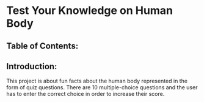 # Test Your Knowledge on Human Body

## Table of Contents:

## Introduction:
This project is about fun facts about the human body represented in the form of quiz questions. There are 10 multiple-choice questions and the user has to enter the correct choice in order to increase their score.


